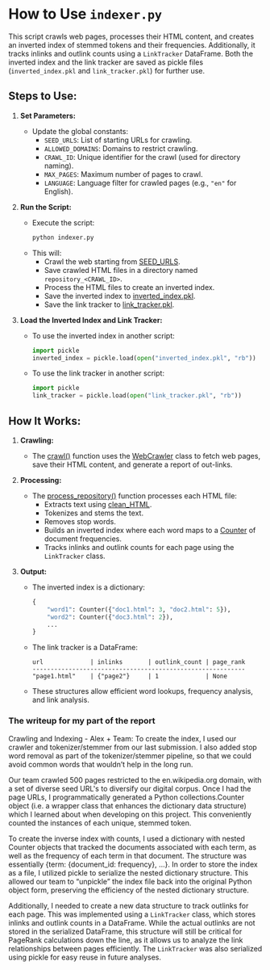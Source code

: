 # How to Use `indexer.py`

This script crawls web pages, processes their HTML content, and creates an inverted index of stemmed tokens and their frequencies. Additionally, it tracks inlinks and outlink counts using a `LinkTracker` DataFrame. Both the inverted index and the link tracker are saved as pickle files (`inverted_index.pkl` and `link_tracker.pkl`) for further use.

## Steps to Use:
1. **Set Parameters:**
   - Update the global constants:
     - `SEED_URLS`: List of starting URLs for crawling.
     - `ALLOWED_DOMAINS`: Domains to restrict crawling.
     - `CRAWL_ID`: Unique identifier for the crawl (used for directory naming).
     - `MAX_PAGES`: Maximum number of pages to crawl.
     - `LANGUAGE`: Language filter for crawled pages (e.g., `"en"` for English).

2. **Run the Script:**
   - Execute the script:
     ```bash
     python indexer.py
     ```
   - This will:
     - Crawl the web starting from [SEED_URLS](https://github.com/aematei/cs4250_project2/tree/main/crawl_and_index/indexer.py).
     - Save crawled HTML files in a directory named `repository_<CRAWL_ID>`.
     - Process the HTML files to create an inverted index.
     - Save the inverted index to [inverted_index.pkl](https://github.com/aematei/cs4250_project2/tree/main/crawl_and_index/indexer.py).
     - Save the link tracker to [link_tracker.pkl](https://github.com/aematei/cs4250_project2/tree/main/crawl_and_index/indexer.py).

3. **Load the Inverted Index and Link Tracker:**
   - To use the inverted index in another script:
     ```python
     import pickle
     inverted_index = pickle.load(open("inverted_index.pkl", "rb"))
     ```
   - To use the link tracker in another script:
     ```python
     import pickle
     link_tracker = pickle.load(open("link_tracker.pkl", "rb"))
     ```

## How It Works:
1. **Crawling:**
   - The [crawl()](https://github.com/aematei/cs4250_project2/tree/main/crawl_and_index/webcrawler.py) function uses the [WebCrawler](https://github.com/aematei/cs4250_project2/tree/main/crawl_and_index/webcrawler.py) class to fetch web pages, save their HTML content, and generate a report of out-links.

2. **Processing:**
   - The [process_repository()](https://github.com/aematei/cs4250_project2/tree/main/crawl_and_index/indexer.py) function processes each HTML file:
     - Extracts text using [clean_HTML](https://github.com/aematei/cs4250_project2/tree/main/crawl_and_index/tokenizer.py).
     - Tokenizes and stems the text.
     - Removes stop words.
     - Builds an inverted index where each word maps to a [Counter](https://github.com/aematei/cs4250_project2/tree/main/crawl_and_index/indexer.py) of document frequencies.
     - Tracks inlinks and outlink counts for each page using the `LinkTracker` class.

3. **Output:**
   - The inverted index is a dictionary:
     ```python
     {
         "word1": Counter({"doc1.html": 3, "doc2.html": 5}),
         "word2": Counter({"doc3.html": 2}),
         ...
     }
     ```
   - The link tracker is a DataFrame:
     ```
     url             | inlinks       | outlink_count | page_rank
     -----------------------------------------------------------
     "page1.html"    | {"page2"}     | 1             | None
     ```
   - These structures allow efficient word lookups, frequency analysis, and link analysis.

### The writeup for my part of the report

Crawling and Indexing - Alex + Team:
To create the index, I used our crawler and tokenizer/stemmer from our last submission. I also added stop word removal as part of the tokenizer/stemmer pipeline, so that we could avoid common words that wouldn’t help in the long run.

Our team crawled 500 pages restricted to the en.wikipedia.org domain, with a set of diverse seed URL's to diversify our digital corpus. Once I had the page URLs, I programmatically generated a Python collections.Counter object (i.e. a wrapper class that enhances the dictionary data structure) which I learned about when developing on this project. This conveniently counted the instances of each unique, stemmed token. 

To create the inverse index with counts, I used a dictionary with nested Counter objects that tracked the documents associated with each term, as well as the frequency of each term in that document. The structure was essentially {term: {document_id: frequency}, …}. In order to store the index as a file, I utilized pickle to serialize the nested dictionary structure. This allowed our team to “unpickle” the index file back into the original Python object form, preserving the efficiency of the nested dictionary structure.

Additionally, I needed to create a new data structure to track outlinks for each page. This was implemented using a `LinkTracker` class, which stores inlinks and outlink counts in a DataFrame. While the actual outlinks are not stored in the serialized DataFrame, this structure will still be critical for PageRank calculations down the line, as it allows us to analyze the link relationships between pages efficiently. The `LinkTracker` was also serialized using pickle for easy reuse in future analyses.
